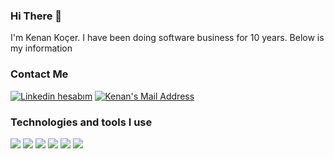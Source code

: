 ### Hi There 👋
<p>I'm  Kenan Koçer. I have been doing software business for 10 years. Below is my information</p>

<h3> Contact Me </h3>
  <a href="https://www.linkedin.com/in/kenankocer/" target="_blank" rel="nofollow"><img alt="Linkedin hesabım" src="https://img.shields.io/badge/LinkedIn-0077B5?style=for-the-badge&logo=linkedin&logoColor=white" /></a>
  <a href="mailto:kenankocer90@gmail.com" target="_blank" rel="nofollow"><img alt="Kenan's Mail Address" src="https://img.shields.io/badge/Gmail-D14836?style=for-the-badge&logo=gmail&logoColor=white" /></a>
 <h3>Technologies and tools I use</h3>
 
<img src="https://img.shields.io/badge/.NET-5C2D91?style=for-the-badge&logo=.net&logoColor=white"></img>
<img src="https://img.shields.io/badge/C%23-239120?style=for-the-badge&logo=c-sharp&logoColor=white"></img>
<img src="https://img.shields.io/badge/.NET%20core-E2E171?style=for-the-badge&logo=.net&logoColor=white"/>
<img src="https://img.shields.io/badge/Microsoft_SQL_Server-CC2927?style=for-the-badge&logo=microsoft-sql-server&logoColor=white"></img>
<img src="https://img.shields.io/badge/JAVA-0078D6?style=for-the-badge&logo=&logoColor=white"></img>
<img src="https://img.shields.io/badge/Spring%20Framework-D3D5F6?style=for-the-badge&logo=&logoColor=white"></img>






